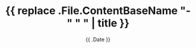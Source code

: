 ---
draft: true
date: '{{ .Date }}'
###
title: '{{ replace .File.ContentBaseName "-" " " | title }}'
# linkTitle: <Short URL>
###
# description: <TLDR for crawler>
# summary: <TLDR for TOC>
# keywords:
#     – <Tag 1>
# https://gohugo.io/content-management/front-matter/
---